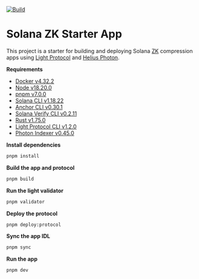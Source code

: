 [![Build](https://github.com/pindaroso/solana-zk-starter/actions/workflows/build.yaml/badge.svg)](https://github.com/pindaroso/solana-zk-starter/actions/workflows/build.yaml)

# Solana ZK Starter App

This project is a starter for building and deploying Solana [ZK](https://www.zkcompression.com/) compression apps using [Light Protocol](https://github.com/Lightprotocol/light-protocol) and [Helius Photon](https://github.com/helius-labs/photon).

**Requirements**

- [Docker v4.32.2](https://docs.docker.com/engine/install/)
- [Node v18.20.0](https://github.com/nvm-sh/nvm)
- [pnpm v7.0.0](https://pnpm.io/installation)
- [Solana CLI v1.18.22](https://docs.solanalabs.com/cli/install)
- [Anchor CLI v0.30.1](https://github.com/project-serum/anchor/releases/tag/v0.30.1)
- [Solana Verify CLI v0.2.11](https://github.com/Ellipsis-Labs/solana-verifiable-build)
- [Rust v1.75.0](https://www.rust-lang.org/tools/install)
- [Light Protocol CLI v1.2.0](https://github.com/Lightprotocol/light-protocol/tree/main/cli#readme)
- [Photon Indexer v0.45.0](https://github.com/helius-labs/photon)

**Install dependencies**

```bash
pnpm install
```

**Build the app and protocol**

```bash
pnpm build
```

**Run the light validator**

```bash
pnpm validator
```

**Deploy the protocol**

```bash
pnpm deploy:protocol
```

**Sync the app IDL**

```bash
pnpm sync
```

**Run the app**

```bash
pnpm dev
```
